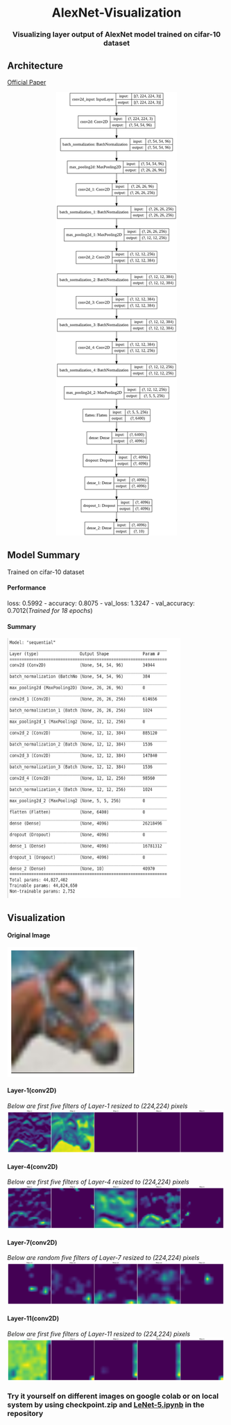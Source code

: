 </p>
<h1 align="center">
  AlexNet-Visualization
</h1>
 <h3 align="center">
  Visualizing layer output of AlexNet model trained on cifar-10 dataset
</h3>

## Architecture

<a href='https://papers.nips.cc/paper/4824-imagenet-classification-with-deep-convolutional-neural-networks'>Official Paper</a>

<p align="center">
  <a>
    <img src="./index.png"/>
  </a>
  </p>
  
  
## Model Summary

Trained on cifar-10 dataset
#### Performance
  loss: 0.5992 - accuracy: 0.8075 - val_loss: 1.3247 - val_accuracy: 0.7012(*Trained for 18 epochs*)
#### Summary
  <a>
    <img src="./summary.png" width="400" height ="600"/>
  </a>

## Visualization

#### Original Image
 <a>
    <img src="./orig.png" width="300" height ="300"/>
 </a>
 
#### Layer-1(conv2D)
*Below are first five filters of Layer-1 resized to (224,224) pixels*
 <a>
    <img src="./layer_1.png" width="500" height ="100"/>
 </a>
 
#### Layer-4(conv2D)
*Below are first five filters of Layer-4 resized to (224,224) pixels*
 <a>
    <img src="./layer_4.png" width="500" height ="100"/>
 </a>
 
 #### Layer-7(conv2D)
 *Below are random five filters of Layer-7 resized to (224,224) pixels*
 <a>
    <img src="./layer_7.png" width="500" height ="100"/>
 </a>
 
 #### Layer-11(conv2D)
 *Below are first five filters of Layer-11 resized to (224,224) pixels*
  <a>
    <img src="./layer_11.png" width="500" height ="100"/>
 </a>
 
 
 ### Try it yourself on different images on google colab or on local system by using checkpoint.zip and <a href='https://github.com/ishanExtreme/LeNet-5-Visualization/blob/master/LeNet_5.ipynb'>LeNet-5.ipynb</a> in the repository


